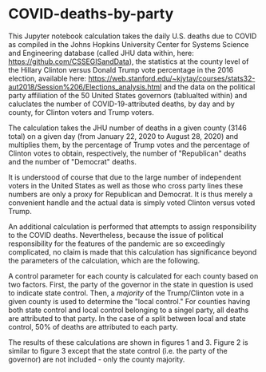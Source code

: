 # COVID-deaths-by-party

This Jupyter notebook calculation takes the daily U.S. deaths due to COVID as compiled in the Johns Hopkins University Center for 
Systems Science and Engineering database (called JHU data within, here: https://github.com/CSSEGISandData), the statistics at the county level of the Hillary Clinton
versus Donald Trump vote percentage in the 2016 election, available here:
https://web.stanford.edu/~kjytay/courses/stats32-aut2018/Session%206/Elections_analysis.html
and the data on the political party affiliation of the 50 United States governors (tablualted within) and
caluclates the number of COVID-19-attributed deaths, by day and by county, for Clinton voters and Trump voters.

The calculation takes the JHU number of deaths in a given county (3146 total) on a given day 
(from January 22, 2020 to August 28, 2020) and multiplies them, by the percentage of Trump votes
and the percentage of Clinton votes to obtain, respectively, the number of "Republican" deaths
and the number of "Democrat" deaths.

It is understood of course that due to the large number of independent voters in the United States
as well as those who cross party lines these numbers are only a proxy for Republican and Democrat.
It is thus merely a convenient handle and the actual data is simply voted Clinton versus voted Trump.

An additional calculation is performed that attempts to assign responsibility to the COVID deaths.
Nevertheless, because the issue of political responsibility for the features of the pandemic are
so exceedingly complicated, no claim is made that this calculation has significance beyond the
parameters of the calculation, which are the following.

A control parameter for each county is calculated for each county based on two factors. First, the
party of the governor in the state in question is used to indicate state control. Then, a *majority*
of the Trump/Clinton vote in a given county is used to determine the "local control." For counties
having both state control and local control belonging to a singel party, all deaths are attributed 
to that party. In the case of a split between local and state control, 50% of deaths are attributed
to each party.

The results of these calculations are shown in figures 1 and 3. Figure 2 is similar to figure 3 except
that the state control (i.e. the party of the governor) are not included - only the county majority.

